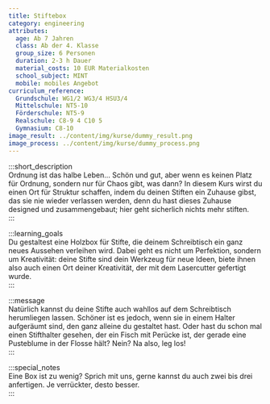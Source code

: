```yaml
---
title: Stiftebox
category: engineering
attributes:
  age: Ab 7 Jahren
  class: Ab der 4. Klasse
  group_size: 6 Personen
  duration: 2-3 h Dauer
  material_costs: 10 EUR Materialkosten
  school_subject: MINT
  mobile: mobiles Angebot
curriculum_reference:
  Grundschule: WG1/2 WG3/4 HSU3/4  
  Mittelschule: NT5-10
  Förderschule: NT5-9   
  Realschule: C8-9 4 C10 5
  Gymnasium: C8-10
image_result: ../content/img/kurse/dummy_result.png
image_process: ../content/img/kurse/dummy_process.png
---
```

:::short_description  
Ordnung ist das halbe Leben... Schön und gut, aber wenn es keinen Platz für Ordnung, sondern nur für Chaos gibt, was dann? In diesem Kurs wirst du einen Ort für Struktur schaffen, indem du deinen Stiften ein Zuhause gibst, das sie nie wieder verlassen werden, denn du hast dieses Zuhause designed und zusammengebaut; hier geht sicherlich nichts mehr stiften.             
:::

:::learning_goals  
Du gestaltest eine Holzbox für Stifte, die deinem Schreibtisch ein ganz neues Aussehen verleihen wird. Dabei geht es nicht um Perfektion, sondern um Kreativität: deine Stifte sind dein Werkzeug für neue Ideen, biete ihnen also auch einen Ort deiner Kreativität, der mit dem Lasercutter gefertigt wurde.                      
:::

:::message  
Natürlich kannst du deine Stifte auch wahllos auf dem Schreibtisch herumliegen lassen. Schöner ist es jedoch, wenn sie in einem Halter aufgeräumt sind, den ganz alleine du gestaltet hast. Oder hast du schon mal einen Stifthalter gesehen, der ein Fisch mit Perücke ist, der gerade eine Pusteblume in der Flosse hält? Nein? Na also, leg los!      
:::  

:::special_notes  
Eine Box ist zu wenig? Sprich mit uns, gerne kannst du auch zwei bis drei anfertigen. Je verrückter, desto besser.       
:::
